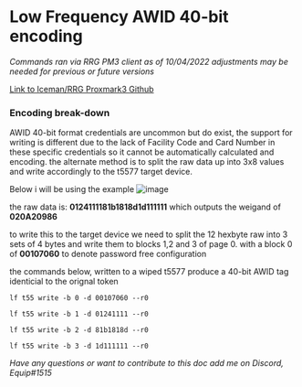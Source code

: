 # Low Frequency AWID 40-bit encoding
*Commands ran via RRG PM3 client as of 10/04/2022 adjustments may be needed for previous or future versions*

[Link to Iceman/RRG Proxmark3 Github](https://github.com/rfidresearchgroup/proxmark3)

### Encoding break-down
AWID 40-bit format credentials are uncommon but do exist, the support for writing is different due to the lack of Facility Code and Card Number in these specific credentials so it cannot be automatically calculated and encoding. the alternate method is to split the raw data up into 3x8 values and write accordingly to the t5577 target device.

Below i will be using the example ![image](https://user-images.githubusercontent.com/72751518/162635550-db910226-ed0b-4d3d-94a1-a0baa4f88fa6.png)

the raw data is: **0124111181b1818d1d111111** which outputs the weigand of **020A20986**

to write this to the target device we need to split the 12 hexbyte raw into 3 sets of 4 bytes and write them to blocks 1,2 and 3 of page 0. with a block 0 of **00107060** to denote password free configuration

the commands below, written to a wiped t5577 produce a 40-bit AWID tag identicial to the orignal token 

`lf t55 write -b 0 -d 00107060 --r0`

`lf t55 write -b 1 -d 01241111 --r0`

`lf t55 write -b 2 -d 81b1818d --r0`

`lf t55 write -b 3 -d 1d111111 --r0`

*Have any questions or want to contribute to this doc add me on Discord, Equip#1515*
